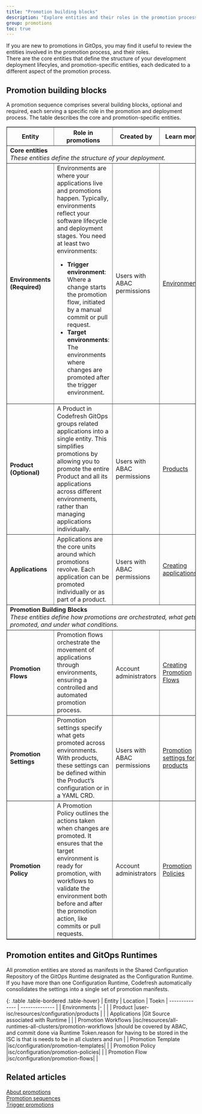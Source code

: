 ```yaml
---
title: "Promotion building blocks"
description: "Explore entities and their roles in the promotion process"
group: promotions
toc: true
---
```


If you are new to promotions in GitOps, you may find it useful to review the entities involved in the promotion process, and their roles.  
There are the core entities that define the structure of your development deployment lifecyles, and promotion-specific entities, each dedicated to a different aspect of the promotion process.  

## Promotion building blocks

A promotion sequence comprises several building blocks, optional and required, each serving a specific role in the promotion and deployment process.
The table describes the core and promotion-specific entities.

<table border="1" width="100%">
  <tr>
    <th width="20%">Entity</th>
    <th width="50%">Role in promotions</th>
    <th width="10%">Created by</th>
    <th width="20%">Learn more</th>
  </tr>
  
  <tr>
    <td colspan="4"><strong>Core entities</strong><br><em>These entities define the structure of your deployment.</em></td>
  </tr>
  
  <tr>
    <td><strong>Environments (Required)</strong></td>
    <td>Environments are where your applications live and promotions happen. Typically, environments reflect your software lifecycle and deployment stages. You need at least two environments:
      <ul>
        <li><strong>Trigger environment</strong>: Where a change starts the promotion flow, initiated by a manual commit or pull request.</li>
        <li><strong>Target environments</strong>: The environments where changes are promoted after the trigger environment.</li>
      </ul>
    </td>
    <td>Users with ABAC permissions</td>
    <td><a href="https://codefresh.io/docs/docs/dashboards/gitops-environments/">Environments</a></td>
  </tr>
  
  <tr>
    <td><strong>Product (Optional)</strong></td>
    <td>A Product in Codefresh GitOps groups related applications into a single entity. This simplifies promotions by allowing you to promote the entire Product and all its applications across different environments, rather than managing applications individually.</td>
    <td>Users with ABAC permissions</td>
    <td><a href="https://codefresh.io/docs/docs/products/about-products/">Products</a></td>
  </tr>
  
  <tr>
    <td><strong>Applications</strong></td>
    <td>Applications are the core units around which promotions revolve. Each application can be promoted individually or as part of a product.</td>
    <td>Users with ABAC permissions</td>
    <td><a href="https://codefresh.io/docs/docs/deployments/gitops/create-application/">Creating applications</a></td>
  </tr>
  
  <tr>
    <td colspan="4"><strong>Promotion Building Blocks</strong><br><em>These entities define how promotions are orchestrated, what gets promoted, and under what conditions.</em></td>
  </tr>
  
  <tr>
    <td><strong>Promotion Flows</strong></td>
    <td>Promotion flows orchestrate the movement of applications through environments, ensuring a controlled and automated promotion process.</td>
    <td>Account administrators</td>
    <td><a href="https://codefresh.io/docs.docs/promotions/promotion-flow/">Creating Promotion Flows</a></td>
  </tr>
  
  <tr>
    <td><strong>Promotion Settings</strong></td>
    <td>Promotion settings specify what gets promoted across environments. With products, these settings can be defined within the Product’s configuration or in a YAML CRD.</td>
    <td>Users with ABAC permissions</td>
    <td><a href="https://codefresh.io/docs/docs/products/configure-product-settings/">Promotion settings for products</a></td>
  </tr>
  
  <tr>
    <td><strong>Promotion Policy</strong></td>
    <td>A Promotion Policy outlines the actions taken when changes are promoted. It ensures that the target environment is ready for promotion, with workflows to validate the environment both before and after the promotion action, like commits or pull requests.</td>
    <td>Account administrators</td>
    <td><a href="https://codefresh.io/docs/docs/promotions/promotion-policy/">Promotion Policies</a></td>
  </tr>
</table>





## Promotion entites and GitOps Runtimes

All promotion entities are stored as manifests in the Shared Configuration Repository of the GitOps Runtime designated as the Configuration Runtime.  
If you have more than one Configuration Runtime, Codefresh automatically consolidates the settings into a single set of promotion manifests.

{: .table .table-bordered .table-hover}
| Entity             | Location              | Toekn
| --------------    | --------------           |
| Environments      |- | |
| Product           |user-isc/resources/configuration/products | |
| Applications      |Git Source associated with Runtime | |
| Promotion Workflows      |isc/resources/all-runtimes-all-clusters/promotion-workflows |should be covered by ABAC, and commit done via Runtime Token.reason for having to be stored in the ISC is that is needs to be in all clusters and run |
| Promotion Template      |isc/configuration/promotion-templates| |
| Promotion Policy      |isc/configuration/promotion-policies| |
| Promotion Flow      |isc/configuration/promotion-flows| |


## Related articles
[About promotions]({{site.baseurl}}/docs/promotions/promotions-overview/)  
[Promotion sequences]({{site.baseurl}}/docs/promotions/create-promotion-sequence/)  
[Trigger promotions]({{site.baseurl}}docs/promotions/trigger-promotions/)



